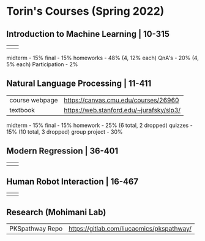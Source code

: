 # Torin's Courses (Spring 2022)

## Introduction to Machine Learning | 10-315
|  |  |
|--|--|
|  |  |
midterm - 15%
final - 15%
homeworks - 48% (4, 12% each)
QnA's - 20% (4, 5% each)
Participation - 2%

## Natural Language Processing | 11-411
|  |  |
|--|--|
| course webpage | https://canvas.cmu.edu/courses/26960 |
| textbook | https://web.stanford.edu/~jurafsky/slp3/ |
midterm - 15%
final - 15%
homework - 25% (6 total, 2 dropped)
quizzes - 15% (10 total, 3 dropped)
group project - 30%

## Modern Regression | 36-401
|  |  |
|--|--|
|  |  |

## Human Robot Interaction | 16-467
|  |  |
|--|--|
|  |  |

## Research (Mohimani Lab)
|||
|--|--|
| PKSpathway Repo | https://gitlab.com/liucaomics/pkspathway/ |
<!--stackedit_data:
eyJoaXN0b3J5IjpbMTQxMjQ4OTQ2NiwtNjU2ODIxMDQsLTY3Nz
Y4MDkyMiwtMTcwNTMwNDIwNV19
-->